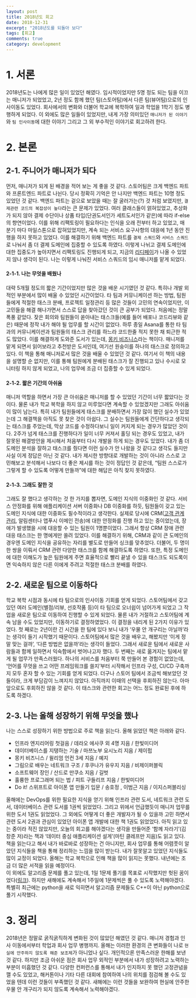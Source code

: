```yaml
---
layout: post
title: 2018년도 회고
date: 2018-12-31
excerpt: "2018년도를 되돌아 보다"
tags: [회고]
comments: true
category: development
---
```


# 1. 서론

2018년도는 나에게 많은 일이 있었던 해였다. 임시적이었지만 5명 정도 되는 팀을 이끄는 매니저가 되었었고,
2년 정도 함께 했던 팀(스토어팀)에서 다른 팀(뷰어팀)으로의 인사이동도 있었다. 회사에서의 변화와 더불어 학교에 복학하여 일과 학업을 1학기 정도 병행하게 되었다.
이 외에도 많은 일들이 있었지만, 내게 가장 의미있던 `매니저가 된 이야기`와 `팀 인사이동`에 대한 이야기 그리고 그 외 부수적인 이야기로 회고하려 한다.

# 2. 본론

## 2-1. 주니어가 매니저가 되다

먼저, 매니저가 되게 된 배경을 적어 보는 게 좋을 것 같다. 스토어팀은 크게 백엔드 파트와 프론트엔드 파트로 나뉜다.
당시 정확히 기억은 안 나지만 백엔드 파트는 10명 정도 있었던 것 같다. 백엔드 파트는 겉으로 보았을 때는 잘 굴러가는(?) 것 처럼
보였지만, `결제관련 코드의 복잡성이 높다`라는 큰 문제가 있었다.
여러 클래스들이 얽혀있었고, 추상화가 되지 않아 결제 수단이나 상품 타입(단권도서인가 세트도서인가 같은)에 따라 if-else의 향연이었다.
이를 위해 리팩토링이 필요하다는 인식을 오래 전부터 하고 있었고, 매 분기 마다 마일스톤으로 잡혀있었지만, 계속 되는 서비스 요구사항의
대응에 1년 동안 진행을 하지 못하고 있었다. 이를 해결하기 위해 백엔드 파트를 `결제 스쿼드`와 `서비스 스쿼드`로 나눠서
좀 더 결제 도메인에 집중할 수 있도록 하였다. 이렇게 나뉘고 결제 도메인에 대한 집중도가 높아지면서 리팩토링도 진행되게 되고,
지금의 [리디페이](https://github.com/ridi?utf8=✓&q=pay)가 나올 수 있었지 않나 생각이 된다. 나는 이렇게 나눠진 서비스 스쿼드의 임시 매니저를 맡게 되었다.

#### 2-1-1. 나는 무엇을 배웠나

대략 5개월 정도의 짧은 기간이었지만 많은 것을 배운 시기였던 것 같다. 특히나 개발 외적인 부분에서 많이 배울 수 있었던 시간이었다.
타 팀과 커뮤니케이션 하는 방법, 팀원들에게 적절한 태스크 분배, 프로젝트 일정관리 등 많은 것들이 고민의 연속이었지만,
이 고민들을 해결 해나가면서 스스로 답을 찾아갔던 것이 큰 공부가 되었다.
처음에는 정말 폭풍 같았다. 잦은 회의와 팀원들이 쏟아내는 태스크들(예를 들어 배포나 코드리뷰와 같은) 때문에 정작 내가 해야 될 업무를 할 시간이 없었다.
하루 종일 Asana를 통한 타 팀과의 커뮤니케이션과 팀원들의 태스크 관리를 하느라 코드한줄 적지 못한 채 퇴근한 적도 많았다.
이를 해결하게 도와준 도서가 있는데, [몽키 비즈니스](http://www.kyobobook.co.kr/product/detailViewKor.laf?ejkGb=KOR&mallGb=KOR&barcode=9788989797036&orderClick=LAG&Kc=)라는 책이다.
매니저를 맡게 되면서 읽어보라고 추천받은 도서인데, 여기선 원숭이를 하나의 태스크로 정의하고 있다. 이 책을 통해 매니저로서 많은 것을 배울 수 있었던 것 같다.
여기서 이 책의 내용을 설명할 순 없지만, 이를 통해 팀원에게 분배된 태스크가 잘 진행되고 있나 수시로 모니터링 하지 않게 되었고, 나의 업무에 조금 더 집중할 수 있게 되었다.

#### 2-1-2. 짧은 기간의 아쉬움

매니저 역할을 하면서 가장 큰 아쉬움은 매니저를 할 수 있었던 기간이 너무 짧았다는 것이다. 물론 내가 학교 복학을 하지 않고 미루었다면 계속할 수 있었겠지만 그래도 아쉬움이 많이 남는다.
특히 내가 팀원들에게 태스크를 분배하면서 가장 많이 했던 실수가 있었는데 그 해결책을 아직도 못 찾은 것이 아쉽다. 그 실수는 팀원들에게 간단하다고 생각되는 태스크를 주었는데,
막상 코드를 수정하다보니 일이 커지게 되는 경우가 많았던 것이다. 2주가 넘게 태스크를 진행하다가 일이 너무 커져서 홀딩 되는 경우도 있었고, 내가 잘못된 해결방안을 제시해서 처음부터 다시 개발을 하게 되는 경우도 있었다.
내가 좀 더 도메인 분석을 잘하고 태스크를 줬다면 이런 실수가 안 나왔을 것 같다고 생각도 들지만 사실 이게 정답은 아닌 것 같다.
내가 제시한 방향대로 개발하는 것이 아니라 스스로 고민해보고 분석해서 나보다 더 좋은 제시를 하는 것이 정답인 것 같은데, “팀원 스스로가 그렇게 할 수 있도록 어떻게 만들까”에 대한 해답은 아직 찾지 못하였다.

#### 2-1-3. 그래도 잘한 것

그래도 잘 했다고 생각하는 것 한 가지를 뽑자면, 도메인 지식의 이중화인 것 같다. 서비스 안정화를 위해 애플리케이션 서버 이중화나 DB 이중화를 하듯, 팀원들이 갖고 있는 도메인 지식에 대한 이중화도 필수적이라고 생각한다.
실제로 당시에 CRM([고객 관계 관리](https://ko.wikipedia.org/wiki/%EA%B3%A0%EA%B0%9D_%EA%B4%80%EA%B3%84_%EA%B4%80%EB%A6%AC), 알림센터나 앱푸시 이메인 전송)에 대한 안정화를 진행 하고 있는 중이었는데,
장애가 발생했을 시에 대응할 수 있는 팀원이 1명뿐이었다. 그래서 항상 CRM 장애 관련 대응 태스크는 한 명에게만 쏠려 있었다.
이를 해결하기 위해, CRM과 같이 큰 도메인의 경우엔 도메인 지식을 공유하는 자리를 별도로 만들어 싱크를 맞추었다. 더불어, 두 명이 한 쌍을 이뤄서 CRM 관련 다양한 태스크를 함께 해결하도록 하였다.
또한, 특정 도메인에 대한 이해도가 높은 팀원에게 주면 효율적으로 빨리 끝낼 수 있을 태스크도 되도록이면 익숙하지 않은 다른 이에게 주려고 적절한 태스크 분배를 하였다.

## 2-2. 새로운 팀으로 이동하다

학교 복학 시점과 동시에 타 팀으로의 인사이동 기회를 얻게 되었다. 스토어팀에서 갖고 있던 여러 도메인(별점/리뷰, 선호작품 등)이 타 팀으로 오너쉽이 넘어가게 되었고 그 작업을 새로운 팀으로 이동하여 진행할 수 있게 되었다.
물론 내가 거절하고 스토어팀에 계속 남을 수도 있었지만, 이동하기로 결정하였었다. 이 결정을 내리게 된 2가지 이유가 있었다. 첫 째로는 2년이란 긴 시간을 한 팀에 있다 보니 내가 ‘우물 안 개구리는 아닐까’라는 생각이 들기 시작했기 때문이다.
스토어팀에서 많은 것을 배우고, 해봤지만 ‘이게 정말 맞는 걸까’, ‘다른 방법은 없을까’라는 생각이 들었다. 그래서 새로운 팀에서 새로운 사람들과 함께 일하면서 익숙함에서 벗어나고자 했다. 두 번째는 새로 옮겨지는 팀에서 맡게 될 업무가
만족스러웠다. 하나의 서비스를 처음부터 쭉 만들어 본 경험이 없었는데, ‘언어를 무엇을 쓰고 어떤 프레임워크를 쓸지’부터 시작해서 인프라 구성, CI/CD 구축까지 모두 혼자 할 수 있는 기회를 얻게 되었다. 더구나 스토어 팀에서 조금씩 해보았던 것들이라,
크게 부담감이 느껴지지 않았다. 아직까지 이때의 선택을 후회하진 않는다. 아마 앞으로도 후회하진 않을 것 같다. 이 태스크와 관련한 회고는 어느 정도 완료된 후에 하도록 하겠다.

## 2-3. 나는 올해 성장하기 위해 무엇을 했나

나는 스스로 성장하기 위한 방법으로 주로 책을 읽는다. 올해 읽었던 책은 아래와 같다.

- 인프라 엔지리어링 첫걸음 / 데라오 에사쿠 외 4명 지음 / 한빛미디어
- 데이터베이스를 지탱하는 기술 / 마쯔노부 요시노리 지음 / 제이펍
- 몽키 비즈니스 / 윌리엄 언컨 3세 지음 / 예지
- 그림으로 배우는 네트워크 구조 / 후쿠나가 유우지 지음 / 비제이퍼블릭
- 소프트웨어 장인 / 산드로 만쿠소 지음 / 길벗
- 훌륭한 프로그래머 되는 법 / 피트 구들리프 지음 / 한빛미디어
- Do it! 스위프트로 아이폰 앱 만들기 입문 / 송호정 , 이범근 지음 / 이지스퍼블리싱

올해에는 DevOps를 위한 필요한 지식을 얻기 위해 인프라 관련 도서, 네트워크 관련 도서, 데이터베이스 관련 도서를 1권씩 읽었었다. 그리고 위에서 언급했듯이 매니저 업무를 위한 도서 1권도 읽었었다.
그 외에도 어떻게 더 좋은 개발자가 될 수 있을까 고민 하면서 관련 도서 2권과 관심이 있었던 아이폰 앱 개발에 대한 책 1권도 읽었었다.
아직 읽고 있는 중이라 적진 않았지만, 오늘의 회고를 해야겠다는 생각을 만들어준 ‘함께 자라기’(김창준 저)라는 책과 ‘데이터 중심 애플리케이션 설게’(마틴 클레프만 지음)도 읽고 있다.
책을 읽는다고 해서 내가 바로바로 성장하는 건 아니지만, 회사 업무를 통해 어렴풋이 알았던 지식들을 책을 통해 정리하는 느낌을 많이 받는다. 내가 잘못알고 있었던 지식들도 많이 교정이 되었다.
올해는 학교 복학으로 인해 책을 많이 읽지는 못했다. 내년에는 조금 더 많은 서적을 읽을 예정이다. <br/>
이 외에도 알고리즘 문제를 풀고 있는데, 1일 1문제 풀기를 목표로 시작했지만 헛된 꿈이었다([링크](https://github.com/ryanpark91/algorithm/tree/master/LeetCode#leetcode)).
하지만 새해에도 계속해서 1주일에 1문제씩은 풀 수 있도록 노력해야겠다.
특별히 최근에는 python을 새로 익히면서 알고리즘 문제들도 C++이 아닌 python으로 풀기 시작했다.

# 3. 정리

2018년은 정말로 굵직굵직하게 변화된 것이 많았던 해였던 것 같다. 매니저 경험과 인사 이동에서부터 학업과 회사 업무 병행까지. 올해는 이러한 환경의 큰 변화들이 나로 `현실에 안주하지 않도록 해준 보조제`가 아니었나 싶다.
개인적으론 만족스러운 한해를 보낸 것 같다. 하지만 조금 아쉬운 점은 회사 업무 외적인 부분에서 내가 성장하려고 노력하는 부분이 미흡했던 것 같다. 다양한 컨퍼런스를 통해서 내가 인지하지 못 했던 고정관념을 깰 수도 있었고,
해커톤이나 기타 다른 대회에 참여하여 나의 위치를 점검해 볼 수도 있었을 텐데 이런 것들이 부족했던 것 같다. 새해에는 이런 것들을 보완하여 현실에 안주한 우물 안 개구리가 되지 않도록 계속해서 노력해야겠다.